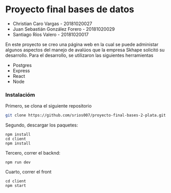 # Proyecto final bases de datos

* Christian Caro Vargas - 20181020027
* Juan Sebastián González Forero - 20181020029
* Santiago Ríos Valero - 20181020017

En este proyecto se creo una página web en la cual se puede administar algunos aspectos del manejo de avalúos que la empresa Skhape solicitó su desarrollo. Para el desarrollo, se utilizaron las siguientes herramientas

* Postgres
* Express
* React
* Node

### Instalacióm

Primero, se clona el siguiente repositorio

```bash
git clone https://github.com/srios007/proyecto-final-bases-2-plata.git
```

Segundo, descargar los paquetes: 

```
npm install
cd client
npm install

```
Tercero, correr el backnd:

```
npm run dev
```
Cuarto, correr el front

```
cd client
npm start
```
